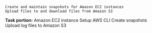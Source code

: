     Create and maintain snapshots for Amazon EC2 instances
    Upload files to and download files from Amazon S3

**Task portion:**
    Amazon EC2 instance
    Setup AWS CLI
    Create snapshots
    Upload log files to Amazon S3
